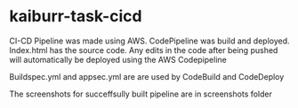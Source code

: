# kaiburr-task-cicd

CI-CD Pipeline was made using AWS. CodePipeline was build and deployed. Index.html has the source code. Any edits in the code after being pushed will automatically be deployed using the AWS Codepipeline

Buildspec.yml and appsec.yml are are used by CodeBuild and CodeDeploy

The screenshots for succeffsully built pipeline are in screenshots folder
